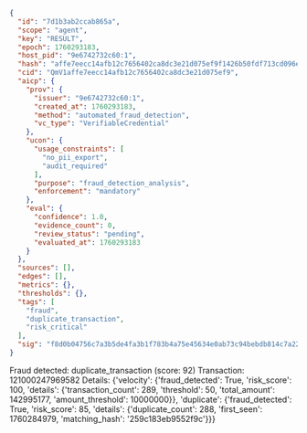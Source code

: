 ```json
{
  "id": "7d1b3ab2ccab865a",
  "scope": "agent",
  "key": "RESULT",
  "epoch": 1760293183,
  "host_pid": "9e6742732c60:1",
  "hash": "affe7eecc14afb12c7656402ca8dc3e21d075ef9f1426b50fdf713cd096e9022",
  "cid": "QmV1affe7eecc14afb12c7656402ca8dc3e21d075ef9",
  "aicp": {
    "prov": {
      "issuer": "9e6742732c60:1",
      "created_at": 1760293183,
      "method": "automated_fraud_detection",
      "vc_type": "VerifiableCredential"
    },
    "ucon": {
      "usage_constraints": [
        "no_pii_export",
        "audit_required"
      ],
      "purpose": "fraud_detection_analysis",
      "enforcement": "mandatory"
    },
    "eval": {
      "confidence": 1.0,
      "evidence_count": 0,
      "review_status": "pending",
      "evaluated_at": 1760293183
    }
  },
  "sources": [],
  "edges": [],
  "metrics": {},
  "thresholds": {},
  "tags": [
    "fraud",
    "duplicate_transaction",
    "risk_critical"
  ],
  "sig": "f8d0b04756c7a3b5de4fa3b1f783b4a75e45634e0ab73c94bebdb814c7a22a62"
}
```

Fraud detected: duplicate_transaction (score: 92)
Transaction: 121000247969582
Details: {'velocity': {'fraud_detected': True, 'risk_score': 100, 'details': {'transaction_count': 289, 'threshold': 50, 'total_amount': 142995177, 'amount_threshold': 10000000}}, 'duplicate': {'fraud_detected': True, 'risk_score': 85, 'details': {'duplicate_count': 288, 'first_seen': 1760284979, 'matching_hash': '259c183eb9552f9c'}}}